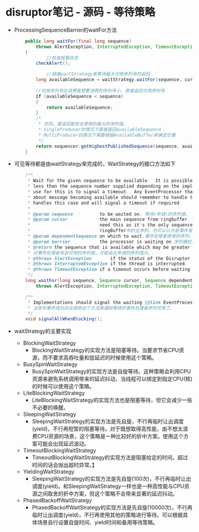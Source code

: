# disruptor笔记 - 源码 - 等待策略
- ProcessingSequenceBarrier的waitFor方法
	
	```java
		public long waitFor(final long sequence)
	        throws AlertException, InterruptedException, TimeoutException
	    {
	    		//检查报警状态
	        checkAlert();
	
	        	//根据waitStrategy来等待最大可用序列号的返回
	        long availableSequence = waitStrategy.waitFor(sequence, cursorSequence, dependentSequence, this);
	        
	        //可用序列号比消费者想要消费的序列号小，直接返回可用序列号
	        if (availableSequence < sequence)
	        {
	            return availableSequence;
	        }
	        /*
	         * 否则，要返回能安全使用的最大的序列值。
	         * SingleProducer的情况下直接返回availableSequence；
	         * MultiProducer的情况下需要根据AvailableBuffer来确定位置
	         */
	        return sequencer.getHighestPublishedSequence(sequence, availableSequence);
	    }
	```
	
- 可见等待都是由waitStrategy来完成的，WaitStrategy的接口方法如下

	```java
		/**
	     * Wait for the given sequence to be available.  It is possible for this method to return a value
	     * less than the sequence number supplied depending on the implementation of the WaitStrategy.  A common
	     * use for this is to signal a timeout.  Any EventProcessor that is using a WaitStrategy to get notifications
	     * about message becoming available should remember to handle this case.  The {@link BatchEventProcessor} explicitly
	     * handles this case and will signal a timeout if required.
	     *
	     * @param sequence          to be waited on. 等待(申请)的序列值。
	     * @param cursor            the main sequence from ringbuffer. Wait/notify strategies will
	     *                          need this as it's the only sequence that is also notified upon update.
	     *                          ringBuffer中的主序列，也可以认为是事件发布者使用的序列。 
	     * @param dependentSequence on which to wait.事件处理者使用的序列。 
	     * @param barrier           the processor is waiting on.序列栅栏。 
	     * @return the sequence that is available which may be greater than the requested sequence.
	     * 对事件处理者来说可用的序列值，可能会比申请的序列值大。 
	     * @throws AlertException       if the status of the Disruptor has changed.
	     * @throws InterruptedException if the thread is interrupted.
	     * @throws TimeoutException if a timeout occurs before waiting completes (not used by some strategies)
	     */
	    long waitFor(long sequence, Sequence cursor, Sequence dependentSequence, SequenceBarrier barrier)
	        throws AlertException, InterruptedException, TimeoutException;
	
	    /**
	     * Implementations should signal the waiting {@link EventProcessor}s that the cursor has advanced.
	     * 当发布事件成功后会调用这个方法来通知等待的事件处理者序列可用了。 
	     */
	    void signalAllWhenBlocking();
	```

- waitStrategy的主要实现
	- BlockingWaitStrategy
		- BlockingWaitStrategy的实现方法是阻塞等待。当要求节省CPU资源，而不要求高吞吐量和低延迟的时候使用这个策略。
	- BusySpinWaitStrategy
		- BusySpinWaitStrategy的实现方法是自旋等待。这种策略会利用CPU资源来避免系统调用带来的延迟抖动，当线程可以绑定到指定CPU(核)的时候可以使用这个策略。
	- LiteBlockingWaitStrategy
		- LiteBlockingWaitStrategy的实现方法也是阻塞等待，但它会减少一些不必要的唤醒。
	- SleepingWaitStrategy
		- SleepingWaitStrategy的实现方法是先自旋，不行再临时让出调度(yield)，不行再短暂的阻塞等待。对于既想取得高性能，由不想太浪费CPU资源的场景，这个策略是一种比较好的折中方案。使用这个方案可能会出现延迟波动。
	- TimeoutBlockingWaitStrategy
		- TimeoutBlockingWaitStrategy的实现方法是阻塞给定的时间，超过时间的话会抛出超时异常。】
	- YieldingWaitStrategy
		- SleepingWaitStrategy的实现方法是先自旋(100次)，不行再临时让出调度(yield)。和SleepingWaitStrategy一样也是一种高性能与CPU资源之间取舍的折中方案，但这个策略不会带来显著的延迟抖动。
	- PhasedBackoffWaitStrategy
		-  PhasedBackoffWaitStrategy的实现方法是先自旋(10000次)，不行再临时让出调度(yield)，不行再使用其他的策略进行等待。可以根据具体场景自行设置自旋时间、yield时间和备用等待策略。
		